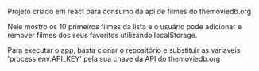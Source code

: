 Projeto criado em react para consumo da api de filmes do themoviedb.org

Nele mostro os 10 primeiros filmes da lista e o usuário pode adicionar e remover filmes dos seus favoritos utilizando localStorage.

Para executar o app, basta clonar o repositório e substituir as variaveis 'process.env.API_KEY' pela sua chave da API do themoviedb.org